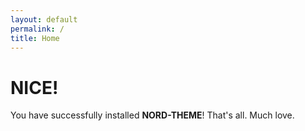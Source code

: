 ```yaml
---
layout: default
permalink: /
title: Home
---
```

# NICE!
You have successfully installed **NORD-THEME**! That's all. Much love.

